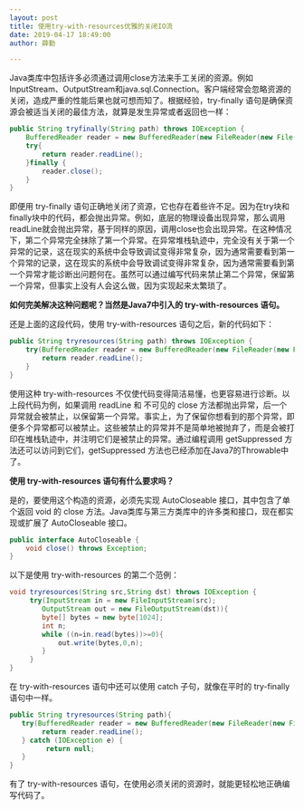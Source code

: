 ```yaml
---
layout: post
title: 使用try-with-resources优雅的关闭IO流
date: 2019-04-17 18:49:00
author: 薛勤

---
```

Java类库中包括许多必须通过调用close方法来手工关闭的资源。例如InputStream、OutputStream和java.sql.Connection。客户端经常会忽略资源的关闭，造成严重的性能后果也就可想而知了。根据经验，try-finally 语句是确保资源会被适当关闭的最佳方法，就算是发生异常或者返回也一样：

```java
public String tryfinally(String path) throws IOException {
    BufferedReader reader = new BufferedReader(new FileReader(new File(path)));
    try{
        return reader.readLine();
    }finally {
        reader.close();
    }
}
```

即便用 try-finally 语句正确地关闭了资源，它也存在着些许不足。因为在try块和finally块中的代码，都会抛出异常。例如，底层的物理设备出现异常，那么调用readLine就会抛出异常，基于同样的原因，调用close也会出现异常。在这种情况下，第二个异常完全抹除了第一个异常。在异常堆栈轨迹中，完全没有关于第一个异常的记录，这在现实的系统中会导致调试变得非常复杂，因为通常需要看到第一个异常的记录，这在现实的系统中会导致调试变得非常复杂，因为通常需要看到第一个异常才能诊断出问题何在。虽然可以通过编写代码来禁止第二个异常，保留第一个异常，但事实上没有人会这么做，因为实现起来太繁琐了。

**如何完美解决这种问题呢？当然是Java7中引入的 try-with-resources 语句。**

还是上面的这段代码，使用 try-with-resources 语句之后，新的代码如下：

```java
public String tryresources(String path) throws IOException {
    try(BufferedReader reader = new BufferedReader(new FileReader(new File(path)))){
        return reader.readLine();
    }
}
```

使用这种 try-with-resources 不仅使代码变得简洁易懂，也更容易进行诊断。以上段代码为例，如果调用 readLine 和 不可见的 close 方法都抛出异常，后一个异常就会被禁止，以保留第一个异常。事实上，为了保留你想看到的那个异常，即便多个异常都可以被禁止。这些被禁止的异常并不是简单地被抛弃了，而是会被打印在堆栈轨迹中，并注明它们是被禁止的异常。通过编程调用 getSuppressed 方法还可以访问到它们，getSuppressed 方法也已经添加在Java7的Throwable中了。

**使用 try-with-resources 语句有什么要求吗？**

是的，要使用这个构造的资源，必须先实现 AutoCloseable 接口，其中包含了单个返回 void 的 close 方法。Java类库与第三方类库中的许多类和接口，现在都实现或扩展了 AutoCloseable 接口。

```java
public interface AutoCloseable {
    void close() throws Exception;
}
```

以下是使用 try-with-resources 的第二个范例：

```java
void tryresources(String src,String dst) throws IOException {
     try(InputStream in = new FileInputStream(src);
        OutputStream out = new FileOutputStream(dst)){
        byte[] bytes = new byte[1024];
        int n;
        while ((n=in.read(bytes))>=0){
            out.write(bytes,0,n);
        }
     }
}
```

在 try-with-resources 语句中还可以使用 catch 子句，就像在平时的 try-finally 语句中一样。

```java
public String tryresources(String path){
   try(BufferedReader reader = new BufferedReader(new FileReader(new File(path)))){
        return reader.readLine();
   } catch (IOException e) {
         return null;
   }
}
```

有了 try-with-resources 语句，在使用必须关闭的资源时，就能更轻松地正确编写代码了。



